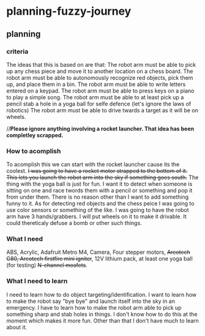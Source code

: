 # planning-fuzzy-journey
## planning

### criteria
The ideas that this is based on are that:
The robot arm must be able to pick up any chess piece and move it to another location on a chess board.
The robot arm must be able to autonomously recognize red objects, pick them up, and place them in a bin.
The robot arm must be able to write letters entered on a keypad.
The robot arm must be able to press keys on a piano to play a simple song.
The robot arm must be able to at least pick up a pencil stab a hole in a yoga ball for selfe defence (let's ignore the laws of robotics)
The robot arm must be able to drive twards a target as it will be on wheels.

//**Please ignore anything involving a rocket launcher. That idea has been completley scrapped.**
### How to acomplish
To acomplish this we can start with the rocket launcher cause its the coolest. ~~I was going to have a rocket motor strapped to the bottom of it. This lets you 
launch the robot arm into the sky if something goes south.~~ The thing with the yoga ball is just for fun. I want it to detect when someone is sitting on one and race
twords them with a pencil or something and pop it from under them. There is no reason other than I want to add something funny to it.
As for detecting red objects and the chess peice I was going to use color sensors or something of the like. I was going to have the robot arm have 
3 hands/grabbers. I will put wheels on it to make it drivable. It could thereticaly defuse a bomb or other such things.
### What I need
ABS, Acrylic, Adafruit Metro M4, Camera, Four stepper motors, ~~Areotech G80, Areotech firstfire mini igniter~~, 12V lithium pack, at least one yoga ball (for testing) ~~N-channel mosfets~~.
### What I need to learn
I need to learn how to do object targeting/identification. I want to learn how to make the robot say "bye bye" and launch itself into the sky in an emergency. 
I have to learn how to make the robot arm able to pick up something sharp and stab holes in things. I don't know how to do this at the moment which makes it more fun. 
Other than that I don't have much to learn about it.

